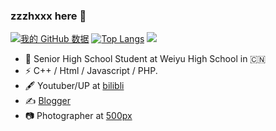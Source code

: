 ### zzzhxxx  here 👋
[![我的 GitHub 数据](https://github-readme-stats.vercel.app/api?username=zzzhxxx)]()
[![Top Langs](https://github-readme-stats.vercel.app/api/top-langs/?username=zzzhxxx&layout=compact)](https://github.com/zzzhxxx)
![](https://osu-stats-signature.vercel.app/card?user=Kasumi_Kira&blur=6&animation=true)
- 🍻 Senior High School Student at Weiyu High School in 🇨🇳 
- ⚡ C++ / Html / Javascript / PHP.
- 🖋 Youtuber/UP at [bilibli](https://space.bilibili.com/40127239)
- ✍️ [Blogger](https://zzzhxxx.top)
- 📷 Photographer at [500px](https://500px.com.cn/community/user-details/87f44fa7a442a9fc7acc276d21b885396)
